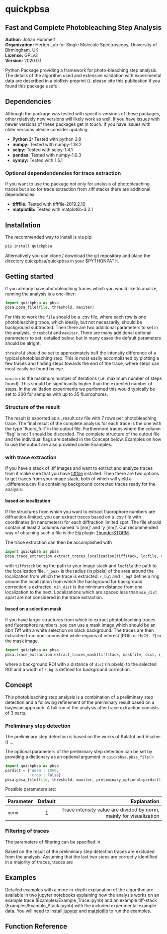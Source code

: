 # quickpbsa
## Fast and Complete Photobleaching Step Analysis

**Author:** Johan Hummert  
**Organization:** Herten Lab for Single Molecule Spectroscopy, University of Birmingham, UK  
**License:** GPLv3  
**Version:** 2020.0.1

Python Package providing a framework for photo-bleaching step analysis. The details of the algorithm used and extensive validation with experimental data are described in a bioRxiv preprint ().
please cite this publication if you found this package useful.

## Dependencies

Although the package was tested with specific versions of these packages, other relatively new versions will likely work as well. If you have issues with newer versions of these packages get in touch. If you have issues with older versions please consider updating.

- **Python 3:**
	Tested with python 3.8
- **numpy:**
	Tested with numpy-1.18.2
- **scipy:**
	Tested with scipy-1.4.1
- **pandas:**
	Tested with numpy-1.0.3
- **sympy:**
	Tested with 1.5.1
	
### Optional dependendencies for trace extraction

If you want to use the package not only for analysis of photobleaching traces but also for trace extraction from .tiff stacks there are additional dependencies:

- **tifffile:**
	Tested with tifffile-2019.2.10
- **matplotlib:**
	Tested with matplotlib-3.2.1

## Installation

The recommended way to install is via pip:
```sh
pip install quickpbsa
```
Alternatively you can clone / download the git repository and place the directory quickpbsa/quickpbsa in your $PYTHONPATH.

## Getting started

If you already have photobleaching traces which you would like to analize, running the analysis is a one-liner:
```python
import quickpbsa as pbsa
pbsa.pbsa_file(file, threshold, maxiter)
```
For this to work the `file` should be a .csv file, where each row is one photobleaching trace, which ideally, but not necessarily, should be background subtracted. Then there are two additional parameters to set in the analysis, `threshold` and `maxiter`. There are many additional optional parameters to set, detailed below, but in many cases the default parameters should be alright.

`threshold` should be set to approximately half the intensity difference of a typical photobleaching step. This is most easily accomplished by plotting a few traces and finding steps towards the end of the trace, where steps can most easily be found by eye.

`maxiter` is the maximum number of iterations (i.e. maximum number of steps found). This should be significantly higher than the expected number of steps. In the validation experiments we performed this would typically be set to 200 for samples with up to 35 fluorophores.

### Structure of the result

The result is exported as a _result.csv file with 7 rows per photobleaching trace. The final result of the complete analysis for each trace is the one with the type 'fluors_full' in the output file. Furthermore traces where the column 'flag' is not 1 should be discarded. The complete structure of the output file and the individual flags are detailed in the Concept below. Examples on how to use the output are also provided under Examples.

### with trace extraction

If you have a stack of .tif images and want to extract and analyze traces from it make sure that you have [tifffile](https://pypi.org/project/tifffile/) installed. Then there are two options to get traces from your image stack, both of which will yield a _difference.csv file containing background corrected traces ready for the analysis:

#### based on localization

If the structures from which you want to extract fluorophore numbers are diffraction-limited, you can extract traces based on a .csv file with coordinates (in nanometers) for each diffraction limited spot. The file should contain at least 2 columns named 'x \[nm\]' and 'y \[nm\]'. Our recommended way of obtaining such a file is the [Fiji](https://fiji.sc/) plugin [ThunderSTORM](https://github.com/zitmen/thunderstorm).

The trace extraction can then be accomplished with
```python
import quickpbsa as pbsa
pbsa.trace_extraction.extract_traces_localization(tiffstack, locfile, r_peak, r_bg1, r_bg2, min_dist)
```
with `tiffstack` being the path to your image stack and `locfile` the path to the localization file. `r_peak` is the radius (in pixels) of the area around the localization from which the trace is extracted. `r_bg1` and `r_bg2` define a ring around the localization from which the background for background correction is extracted. `min_dist` is the minimum distance from one localization to the next. Localizations which are spaced less than `min_dist` apart are not considered in the trace extraction.

#### based on a selection mask

If you have larger structures from which to extract photobleaching traces and fluorophore numbers, you can use a mask image which should be an 8bit Tiff with a white selection on black background. The traces are then extracted from non-connected white regions of interest (ROIs or RsOI ...?) in the mask image.
```python
import quickpbsa as pbsa
pbsa.trace_extraction.extract_traces_mask(tiffstack, maskfile, dist, r_bg)
```
where a background ROI with a distance of `dist` (in pixels) to the selected ROI and a width of `r_bg` is defined for background correction.

## Concept

This photobleaching step analysis is a combination of a preliminary step detection and a following refinement of the preliminary result based on a bayesian approach. A full run of the analysis after trace extraction consists of 3 parts.

### Preliminary step detection

The preliminary step detection is based on the works of Kalafut and Vischer () ...

The optional parameters of the preliminary step detection can be set by providing a dictionary as an optional argument in `quickpbsa.pbsa_file()`:
```python
import quickpbsa as pbsa
pardict = {'norm': 1000,
           'crop': False}
pbsa.pbsa_file(file, threshold, maxiter, preliminary_optional=pardict)
```
Possible parameters are:

|    Parameter      |      Default      | Explanation |
|----------|:-------------:|------:|
| `norm` |  1 | Trace intensity value are divided by norm, mainly for visualization |


### Filtering of traces

The parameters of filtering can be specified in

Based on the result of the preliminary step detection traces are excluded from the analysis. Assuming that the last two steps are correctly identified in a majority of traces, traces are 

## Examples

Detailed examples with a more in-depth explanation of the algorithm are available in two jupyter notebooks explaining how the analysis works on an example trace (Examples/Example_Trace.ipynb) and an example tiff-stack (Examples/Example_Stack.ipynb) with the included experimental example data. You will need to install [jupyter](https://jupyter.org/) and [matplotlib](https://matplotlib.org/) to run the examples.

## Function Reference





